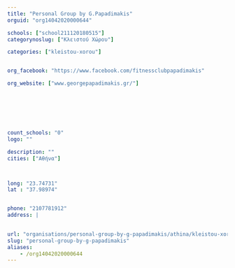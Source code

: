 ```yaml
---
title: "Personal Group by G.Papadimakis"
orguid: "org14042020000644"

schools: ["school211120180515"]
categorynoslug: ["Κλειστού Χώρου"]

categories: ["kleistou-xorou"]


org_facebook: "https://www.facebook.com/fitnessclubpapadimakis"

org_website: ["www.georgepapadimakis.gr/"]







count_schools: "0"
logo: ""

description: ""
cities: ["Αθήνα"]



long: "23.74731"
lat : "37.98974"


phone: "2107781912"
address: |
    

url: "organisations/personal-group-by-g-papadimakis/athina/kleistou-xorou"
slug: "personal-group-by-g-papadimakis"
aliases:
    - /org14042020000644
---
```



